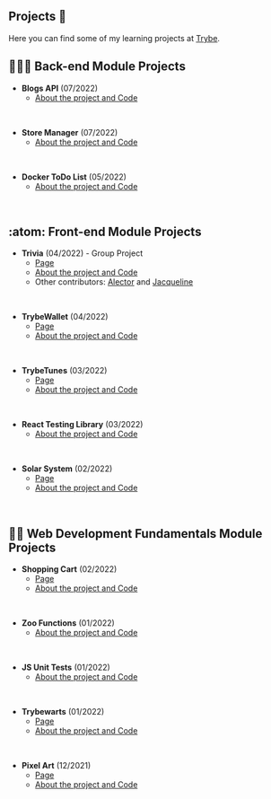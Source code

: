## Projects :book:

Here you can find some of my learning projects at [Trybe](https://www.betrybe.com/).

##  👩🏻‍💻 Back-end Module Projects

* **Blogs API** (07/2022)
  * [About the project and Code](https://github.com/queite/blogs-api)
<br>

* **Store Manager** (07/2022)
  * [About the project and Code](https://github.com/queite/store-manager)
<br>

* **Docker ToDo List** (05/2022)
  * [About the project and Code](https://github.com/queite/docker-project)
<br>

## :atom: Front-end Module Projects

* **Trivia** (04/2022) - Group Project
  * [Page](https://queite.github.io/trivia/)
  * [About the project and Code](https://github.com/queite/trivia)
  * Other contributors: [Alector](https://github.com/AlectorAlexander) and [Jacqueline](https://github.com/Jacqueline-Silva)

<br>

* **TrybeWallet** (04/2022)
  * [Page](https://queite.github.io/trybewallet/#/)
  * [About the project and Code](https://github.com/queite/trybewallet)

<br>

* **TrybeTunes** (03/2022)
  * [Page](https://queite.github.io/trybetunes/)
  * [About the project and Code](https://github.com/queite/trybetunes)
<br>

* **React Testing Library** (03/2022)
  * [About the project and Code](https://github.com/queite/RTL-project)
<br>

* **Solar System** (02/2022)
  * [Page](https://queite.github.io/solar-system/)
  * [About the project and Code](https://github.com/queite/solar-system)

<br>

## :woman_technologist: Web Development Fundamentals Module Projects

* **Shopping Cart** (02/2022)
  * [Page](https://queite.github.io/LearningProjects/ShoppingCart/index.html)
  * [About the project and Code](https://github.com/queite/queite.github.io/tree/main/LearningProjects/ShoppingCart)
<br>

* **Zoo Functions** (01/2022)
  * [About the project and Code](https://github.com/queite/queite.github.io/tree/main/LearningProjects/ZooFunctions)
 <br>
 
* **JS Unit Tests** (01/2022)
  * [About the project and Code](https://github.com/queite/queite.github.io/tree/main/LearningProjects/JSUnitTests) 
 <br>
 
* **Trybewarts** (01/2022)
  * [Page](https://queite.github.io/LearningProjects/Trybewarts/index.html)
  * [About the project and Code](https://github.com/queite/queite.github.io/tree/main/LearningProjects/Trybewarts)
 <br>  
 
* **Pixel Art** (12/2021)
  * [Page](https://queite.github.io/LearningProjects/PixelsArtProject/index.html)
  * [About the project and Code](https://github.com/queite/queite.github.io/tree/main/LearningProjects/PixelsArtProject)
 <br>
 
